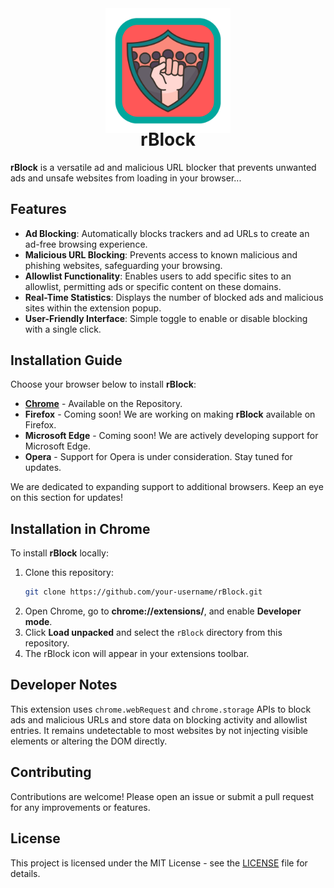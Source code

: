 <div align="center">
  <img src="img/rBlock-logo.png" alt="rBlock Logo" width="200" style="margin-bottom: -10px;"/>
  <h1 style="margin-top: 0;">rBlock</h1>
</div>

**rBlock** is a versatile ad and malicious URL blocker that prevents unwanted ads and unsafe websites from loading in your browser...

## Features

- **Ad Blocking**: Automatically blocks trackers and ad URLs to create an ad-free browsing experience.
- **Malicious URL Blocking**: Prevents access to known malicious and phishing websites, safeguarding your browsing.
- **Allowlist Functionality**: Enables users to add specific sites to an allowlist, permitting ads or specific content on these domains.
- **Real-Time Statistics**: Displays the number of blocked ads and malicious sites within the extension popup.
- **User-Friendly Interface**: Simple toggle to enable or disable blocking with a single click.

## Installation Guide

Choose your browser below to install **rBlock**:

- [**Chrome**](https://github.com/rehan5039/rBlock/tree/main?tab=readme-ov-file#installation-in-chrome) - Available on the Repository.
- **Firefox** - Coming soon! We are working on making **rBlock** available on Firefox.
- **Microsoft Edge** - Coming soon! We are actively developing support for Microsoft Edge.
- **Opera** - Support for Opera is under consideration. Stay tuned for updates.

We are dedicated to expanding support to additional browsers. Keep an eye on this section for updates!



## Installation in Chrome

To install **rBlock** locally:

1. Clone this repository:
   ```bash
   git clone https://github.com/your-username/rBlock.git
   
2. Open Chrome, go to **chrome://extensions/**, and enable **Developer mode**.
3. Click **Load unpacked** and select the `rBlock` directory from this repository.
4. The rBlock icon will appear in your extensions toolbar.

## Developer Notes

This extension uses `chrome.webRequest` and `chrome.storage` APIs to block ads and malicious URLs and store data on blocking activity and allowlist entries. It remains undetectable to most websites by not injecting visible elements or altering the DOM directly.

## Contributing

Contributions are welcome! Please open an issue or submit a pull request for any improvements or features.

## License

This project is licensed under the MIT License - see the [LICENSE](LICENSE) file for details.
